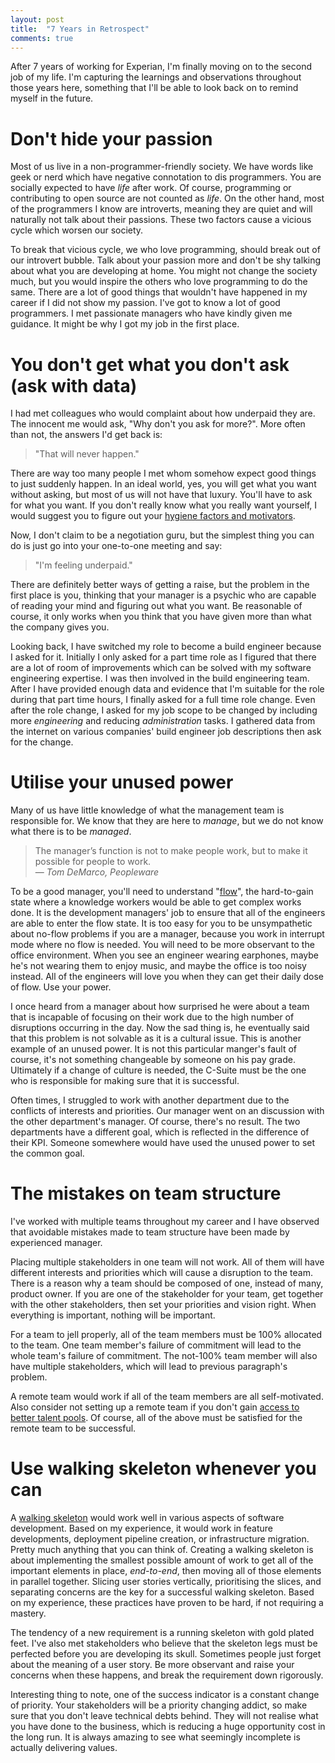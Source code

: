 ```yaml
---
layout: post
title:  "7 Years in Retrospect"
comments: true
---
```


After 7 years of working for Experian, I'm finally moving on to the second job of my life.
I'm capturing the learnings and observations throughout those years here, something
that I'll be able to look back on to remind myself in the future.

# Don't hide your passion

Most of us live in a non-programmer-friendly society.
We have words like geek or nerd which have negative connotation to dis programmers. You are socially
expected to have *life* after work. Of course, programming or contributing to open source
are not counted as *life*. On the other hand,
most of the programmers I know are introverts, meaning they are quiet and will naturally not talk
about their passions. These two factors cause a vicious cycle which worsen our society.

To break that vicious cycle, we who love programming, should break out of our introvert bubble.
Talk about your passion more and don't be shy talking about what you are developing at home.
You might not change the society much, but you would inspire the others who love
programming to do the same. There are
a lot of good things that wouldn't have happened in my career if I did not show my passion.
I've got to know a lot of good programmers. I 
met passionate managers who have kindly given me guidance. It might be
why I got my job in the first place.

# You don't get what you don't ask (ask with data)

I had met colleagues who would complaint about how underpaid they are.
The innocent me would ask, "Why don't you ask for more?". More often than not, the answers
I'd get back is:

> "That will never happen."

There are way too many people I met whom somehow expect good things to just suddenly happen.
In an ideal world, yes, you will get what you want without asking, but most of
us will not have that luxury. You'll have to ask for what you want. If you don't
really know what you really want yourself, I would suggest you to figure out your
[hygiene factors and motivators](https://en.wikipedia.org/wiki/Two-factor_theory).

Now, I don't claim to be a negotiation guru, but the simplest thing you can do is just
go into your one-to-one meeting and say:

> "I'm feeling underpaid."

There are definitely better ways of getting a raise, but the problem in the first place
is you, thinking that your manager is a psychic who are capable of reading your mind
and figuring out what you want.
Be reasonable of course, it only works when you think that you have
given more than what the company gives you.

Looking back, I have switched my role to become a build engineer because
I asked for it. Initially I only asked for a part time role as I figured that
there are a lot of room of improvements which can be solved with my software engineering expertise.
I was then involved in the build engineering team.
After I have provided enough data and evidence that I'm suitable for the role during that part time hours,
I finally asked for a full time role change.
Even after the role change, I asked for my job scope to be changed by
including more *engineering* and reducing *administration* tasks. I gathered data from the internet
on various companies' build engineer job descriptions then ask for the change.

# Utilise your unused power

Many of us have little knowledge of what the management team is
responsible for. We know that they are here to *manage*, but we do not know what
there is to be *managed*.

> The manager’s function is not to make people work, but to make it possible for people to work.  
  ― *Tom DeMarco, Peopleware*

To be a good manager, you'll need to understand "[flow](http://softwareengineering.stackexchange.com/a/43124/147900)",
the hard-to-gain state where a knowledge workers
would be able to get complex works done. It is the development managers' job to ensure that all of the engineers
are able to enter the flow state.
It is too easy for you to be unsympathetic about no-flow problems if you are a manager,
because you work in interrupt mode where no flow is needed. You will need to be
more observant to the office environment. When you see an engineer wearing earphones,
maybe he's not wearing them to enjoy music, and maybe the office is too noisy instead.
All of the engineers will love you when they can get their daily dose of flow. Use your power.

I once heard from a manager about how surprised he were about
a team that is incapable of focusing on their work due to the high number of disruptions
occurring in the day. Now the sad thing is, 
he eventually said that this problem is not solvable as it is a cultural issue.
This is another example of an unused power. It is not this particular manger's fault
of course, it's not something changeable by someone on his pay grade.
Ultimately if a change of culture is needed, the C-Suite must be the one who is responsible
for making sure that it is successful.

Often times, I struggled to work with another department due to the conflicts of interests and priorities.
Our manager went on an discussion with the other department's manager. Of course, there's no result.
The two departments have a different goal, which is reflected in the difference of their KPI.
Someone somewhere would have used the unused power to set the common goal.

# The mistakes on team structure

I've worked with multiple teams throughout my career and I have observed that avoidable
mistakes made to team structure have been made by experienced manager.

Placing multiple stakeholders in one team will not work.
All of them will have different interests and priorities which will cause a disruption
to the team. There is a reason why a team should be composed of one,
instead of many, product owner. If you
are one of the stakeholder for your team, get together with the other stakeholders, then
set your priorities and vision right. When everything is important, nothing will be important.

For a team to jell properly, all of the team members must be 100% allocated to the team.
One team member's failure of commitment
will lead to the whole team's failure of commitment. The not-100% team member will also have
multiple stakeholders, which will lead to previous paragraph's problem.

A remote team would work if all of the team members are all self-motivated. Also consider not
setting up a remote team if you don't gain
[access to better talent pools](https://martinfowler.com/articles/remote-or-co-located.html).
Of course, all of the above must be satisfied for the remote team to be successful.

# Use walking skeleton whenever you can

A [walking skeleton](http://blog.codeclimate.com/blog/2014/03/20/kickstart-your-next-project-with-a-walking-skeleton/)
would work well in various aspects of software development.
Based on my experience, it would work in feature developments, deployment pipeline creation, or infrastructure
migration. Pretty much anything that you can think of.
Creating a walking skeleton is about implementing the smallest possible amount of work to get
all of the important elements in place, *end-to-end*, then moving all of those elements
in parallel together. Slicing user stories vertically, prioritising the slices, and separating
concerns are the key for a successful walking skeleton. Based on my experience,
these practices have proven to be hard, if not requiring a mastery.

The tendency of a new requirement is a running skeleton with gold plated feet.
I've also met stakeholders who believe that the skeleton
legs must be perfected before you are developing its skull.
Sometimes people just forget about the meaning of a user story.
Be more observant and raise your concerns when these happens, and break the
requirement down rigorously.

Interesting thing to note, one of the success indicator is a constant change of priority.
Your stakeholders will be a priority changing addict, so make sure that you don't leave technical debts
behind. They will not realise what you have done to the business,
which is reducing a huge opportunity cost in the long run. It is always amazing to see
what seemingly incomplete is actually delivering values.
